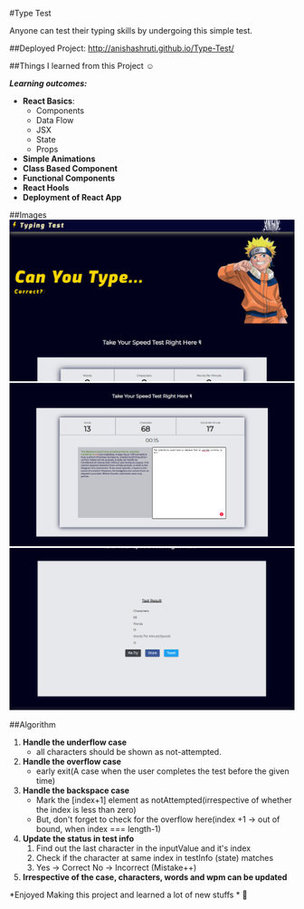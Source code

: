 #Type Test

Anyone can test their typing skills by undergoing this simple test.

##Deployed Project:
http://anishashruti.github.io/Type-Test/

##Things I learned from this Project :relaxed:

_**Learning outcomes:**_

- **React Basics**:
  - Components
  - Data Flow
  - JSX
  - State
  - Props
- **Simple Animations**
- **Class Based Component**
- **Functional Components**
- **React Hools**
- **Deployment of React App**

##Images
![Image 1](https://github.com/anishashruti/Type-Test/blob/main/images/TypeTest1.PNG)
![Image 2](https://github.com/anishashruti/Type-Test/blob/main/images/TypeTest2.PNG)
![Image 3](https://github.com/anishashruti/Type-Test/blob/main/images/TypeTest3.PNG)

##Algorithm

1. **Handle the underflow case** 
    - all characters should be shown as not-attempted.
2. **Handle the overflow case** 
    - early exit(A case when the user completes the test before the given time)
3. **Handle the backspace case**
    - Mark the [index+1] element as notAttempted(irrespective of whether the index is less than zero)
    - But, don't forget to check for the overflow here(index +1 -> out of bound, when index === length-1)
4. **Update the status in test info**
    1. Find out the last character in the inputValue and it's index
    2. Check if the character at same index in testInfo (state) matches
    3. Yes -> Correct
        No  -> Incorrect (Mistake++)
5. **Irrespective of the case, characters, words and wpm can be updated**
        
*Enjoyed Making this project and learned a lot of new stuffs *	:sparkling_heart:

